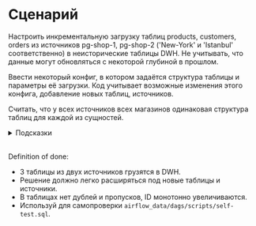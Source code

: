 # Сценарий

Настроить инкрементальную загрузку таблиц products, customers, orders из источников pg-shop-1, pg-shop-2 ('New-York' и 'Istanbul' соответственно) в неисторические таблицы DWH. Не учитывать, что данные могут обновляться с некоторой глубиной в прошлом.

Ввести некоторый конфиг, в котором задаётся структура таблицы и параметры её загрузки. Код учитывает возможные изменения этого конфига, добавление новых таблиц, источников.

Считать, что у всех источников всех магазинов одинаковая структура таблиц для каждой из сущностей.

<details>
<summary>Подсказки</summary>
<br>

* Вначале можно в staging грузить очередной срез данных, появившихся позднее, чем последняя загрузка max_dttm на таргете. Потом -- подготавливать датасеты и вставлять строки с  created_at > максимальное время загрузки вставленных строк.
* Обеспечивай идемпотентность, где возможно. Очищай промежуточные таблицы перед вставкой. При этом следи, что другой даг прямо сейчас с ними не работает.
* Фильтруй данные, как можно сильнее снижая количество строк в датасете для очередной проверки и загрузки.
* Добавь технические поля для отслеживания источника, времени создания и/или обновления данных. 
* Учти, что ключ у таблиц в хранилище расширится - станет {table}_id и src_id.
</details>
<br>

Definition of done:
* 3 таблицы из двух источников грузятся в DWH.
* Решение должно легко расширяться под новые таблицы и источники.
* В таблицах нет дублей и пропусков, ID монотонно увеличиваются.
* Используй для самопроверки `airflow_data/dags/scripts/self-test.sql`.